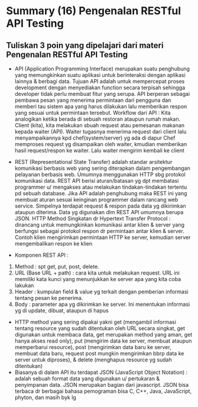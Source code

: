 # Summary (16) Pengenalan RESTful API Testing
## Tuliskan 3 poin yang dipelajari dari materi Pengenalan RESTful API Testing

- API (Application Programming Interface) merupakan suatu penghubung yang memungkinkan suatu aplikasi untuk berinteraksi dengan aplikasi lainnya & berbagi data. Tujuan API adalah untuk mempercepat proses development dengan menyediakan function secara terpisah sehingga developer tidak perlu membuat fitur yang serupa. API berperan sebagai pembawa pesan yang menerima permintaan dari pengguna dan memberi tau sistem apa yang harus dilakukan lalu memberikan respon yang sesuai untuk permintaan tersebut. Workflow dari API : Kita analogikan ketika berada di sebuah restoran ataupun rumah makan. Client (kita), kita melakukan sbuah request atau pemesanan makanan kepada waiter (API). Waiter tugasnya menerima request dari client lalu menyampaikannya kpd chef(system/server) yg ada di dapur Chef memproses request yg disampaikan oleh waiter, kmudian memberikan hasil request/respon ke waiter. Lalu waiter mengirim kembali ke client

- REST (Representational State Transfer) adalah standar arsitektur komunikasi berbasis web yang sering diterapkan dalam pengembangan pelayanan berbasis web. Umumnya menggunakan HTTP sbg protokol komunikasi data. REST API berisi aturan/batasan yg dpt membatasi programmer u/ mengakses atau melakukan tindakan-tindakan tertentu pd sebuah database. Jika API adalah penghubung maka REST ini yang membuat aturan sesuai keinginan  programmer dalam rancang web service. Simpelnya terdapat request & respon pada data yg dikirimkan ataupun diterima. Data yg digunakan dlm REST API umumnya berupa JSON. HTTP Method Singkatan dr Hypertext Transfer Protocol : dirancang untuk memungkinkan komunikasi antar klien & server yang berfungsi sebagai protokol respon dr permintaan antar klien & server. Contoh klien mengirimkan permintaan HTTP ke server, kemudian server mengembalikan respon ke klien
- Komponen REST API :
1.	Method : spt get, put, post, delete.
2.	URL (Base URL + path) : cara kita untuk melakukan request. URL ini memiliki kata kunci yang menunjukkan ke server apa yang kita coba lakukan 
3.	Header : kumpulan field & value yg terkait dengan pemberian informasi tentang pesan ke penerima.
4.	Body : parameter apa yg dikirimkan ke server. Ini menentukan informasi yg di update, dibuat, ataupun di hapus
- HTTP method yang sering dipakai yakni get (mengambil informasi tentang resource yang sudah ditentukan oleh URL secara singkat, get digunakan untuk membaca data, get merupakan method yang aman, get hanya akses read only), put (mengirim data ke server, membuat ataupun memperbarui resource), post (mengirimkan data baru ke server, membuat data baru, request post mungkin mengirimkan bbrp data ke server untuk diproses), & delete (menghapus resource yg sudah ditentukan)
- Biasanya di dalam API itu terdapat JSON (JavaScript Object Notation) : adalah sebuah format data yang digunakan u/ pertukaran & penyimpanan data. JSON merupakan bagian dari javascript. JSON bisa terbaca dr berbagai bahasa pemograman bisa C, C++, Java, JavaScript, phyton, dan masih byk lg
